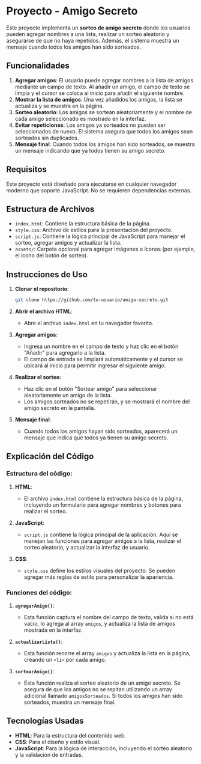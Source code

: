 # Proyecto - Amigo Secreto

Este proyecto implementa un **sorteo de amigo secreto** donde los usuarios pueden agregar nombres a una lista, realizar un sorteo aleatorio y asegurarse de que no haya repetidos. Además, el sistema muestra un mensaje cuando todos los amigos han sido sorteados.

## Funcionalidades

1. **Agregar amigos**: El usuario puede agregar nombres a la lista de amigos mediante un campo de texto. Al añadir un amigo, el campo de texto se limpia y el cursor se coloca al inicio para añadir el siguiente nombre.
2. **Mostrar la lista de amigos**: Una vez añadidos los amigos, la lista se actualiza y se muestra en la página.
3. **Sorteo aleatorio**: Los amigos se sortean aleatoriamente y el nombre de cada amigo seleccionado es mostrado en la interfaz.
4. **Evitar repeticiones**: Los amigos ya sorteados no pueden ser seleccionados de nuevo. El sistema asegura que todos los amigos sean sorteados sin duplicados.
5. **Mensaje final**: Cuando todos los amigos han sido sorteados, se muestra un mensaje indicando que ya todos tienen su amigo secreto.

## Requisitos

Este proyecto está diseñado para ejecutarse en cualquier navegador moderno que soporte JavaScript. No se requieren dependencias externas.

## Estructura de Archivos

- `index.html`: Contiene la estructura básica de la página.
- `style.css`: Archivo de estilos para la presentación del proyecto.
- `script.js`: Contiene la lógica principal de JavaScript para manejar el sorteo, agregar amigos y actualizar la lista.
- `assets/`: Carpeta opcional para agregar imágenes o íconos (por ejemplo, el ícono del botón de sorteo).

## Instrucciones de Uso

1. **Clonar el repositorio**:
    ```bash
    git clone https://github.com/tu-usuario/amigo-secreto.git
    ```

2. **Abrir el archivo HTML**:
    - Abre el archivo `index.html` en tu navegador favorito.

3. **Agregar amigos**:
    - Ingresa un nombre en el campo de texto y haz clic en el botón "Añadir" para agregarlo a la lista.
    - El campo de entrada se limpiará automáticamente y el cursor se ubicará al inicio para permitir ingresar el siguiente amigo.

4. **Realizar el sorteo**:
    - Haz clic en el botón "Sortear amigo" para seleccionar aleatoriamente un amigo de la lista.
    - Los amigos sorteados no se repetirán, y se mostrará el nombre del amigo secreto en la pantalla.

5. **Mensaje final**:
    - Cuando todos los amigos hayan sido sorteados, aparecerá un mensaje que indica que todos ya tienen su amigo secreto.

## Explicación del Código

### Estructura del código:

1. **HTML**:
    - El archivo `index.html` contiene la estructura básica de la página, incluyendo un formulario para agregar nombres y botones para realizar el sorteo.
    
2. **JavaScript**:
    - `script.js` contiene la lógica principal de la aplicación. Aquí se manejan las funciones para agregar amigos a la lista, realizar el sorteo aleatorio, y actualizar la interfaz de usuario.

3. **CSS**:
    - `style.css` define los estilos visuales del proyecto. Se pueden agregar más reglas de estilo para personalizar la apariencia.

### Funciones del código:

1. **`agregarAmigo()`**:
   - Esta función captura el nombre del campo de texto, valida si no está vacío, lo agrega al array `amigos`, y actualiza la lista de amigos mostrada en la interfaz.

2. **`actualizarLista()`**:
   - Esta función recorre el array `amigos` y actualiza la lista en la página, creando un `<li>` por cada amigo.

3. **`sortearAmigo()`**:
   - Esta función realiza el sorteo aleatorio de un amigo secreto. Se asegura de que los amigos no se repitan utilizando un array adicional llamado `amigosSorteados`. Si todos los amigos han sido sorteados, muestra un mensaje final.

## Tecnologías Usadas

- **HTML**: Para la estructura del contenido web.
- **CSS**: Para el diseño y estilo visual.
- **JavaScript**: Para la lógica de interacción, incluyendo el sorteo aleatorio y la validación de entradas.


